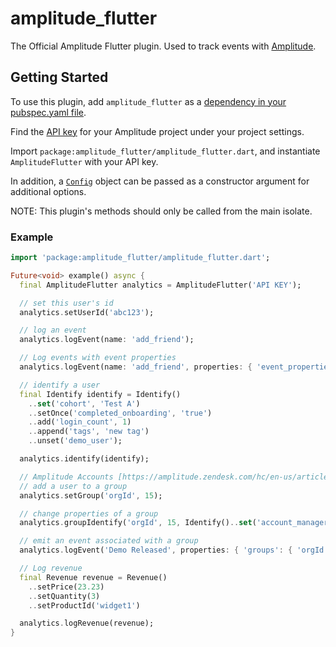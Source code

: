 # amplitude_flutter

The Official Amplitude Flutter plugin. Used to track events with [Amplitude](https://www.amplitude.com).

## Getting Started

To use this plugin, add `amplitude_flutter` as a [dependency in your pubspec.yaml file](https://flutter.io/platform-plugins/).

Find the [API key](https://amplitude.zendesk.com/hc/en-us/articles/235649848-Settings#project-general-settings) for your Amplitude project under your project settings.

Import `package:amplitude_flutter/amplitude_flutter.dart`, and instantiate `AmplitudeFlutter` with your API key.

In addition, a [`Config`](https://github.com/amplitude/Amplitude-Flutter/blob/master/lib/src/config.dart) object can be passed as a constructor argument for additional options.

NOTE: This plugin's methods should only be called from the main isolate.

### Example

```dart
import 'package:amplitude_flutter/amplitude_flutter.dart';

Future<void> example() async {
  final AmplitudeFlutter analytics = AmplitudeFlutter('API KEY');

  // set this user's id
  analytics.setUserId('abc123');

  // log an event
  analytics.logEvent(name: 'add_friend');

  // Log events with event properties
  analytics.logEvent(name: 'add_friend', properties: { 'event_properties': { 'key': 'value' }});

  // identify a user
  final Identify identify = Identify()
    ..set('cohort', 'Test A')
    ..setOnce('completed_onboarding', 'true')
    ..add('login_count', 1)
    ..append('tags', 'new tag')
    ..unset('demo_user');

  analytics.identify(identify);

  // Amplitude Accounts [https://amplitude.zendesk.com/hc/en-us/articles/115001765532-Accounts] methods:
  // add a user to a group
  analytics.setGroup('orgId', 15);

  // change properties of a group
  analytics.groupIdentify('orgId', 15, Identify()..set('account_manager', 456));

  // emit an event associated with a group
  analytics.logEvent('Demo Released', properties: { 'groups': { 'orgId': 15 } });

  // Log revenue
  final Revenue revenue = Revenue()
    ..setPrice(23.23)
    ..setQuantity(3)
    ..setProductId('widget1')

  analytics.logRevenue(revenue);
}
```
